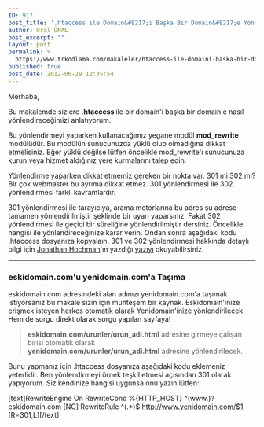 ```yaml
---
ID: 917
post_title: '.htaccess ile Domain&#8217;i Başka Bir Domain&#8217;e Yönlendirme'
author: Oral ÜNAL
post_excerpt: ""
layout: post
permalink: >
  https://www.trkodlama.com/makaleler/htaccess-ile-domaini-baska-bir-domaine-yonlendirme-917.html
published: true
post_date: 2012-06-29 12:35:54
---
```

Merhaba,

Bu makalemde sizlere <strong>.htaccess </strong>ile bir domain'i başka bir domain'e nasıl yönlendireceğimizi anlatıyorum.

Bu yönlendirmeyi yaparken kullanacağımız yegane modül <strong>mod_rewrite</strong> modülüdür. Bu modülün sunucunuzda yüklü olup olmadığına dikkat etmelisiniz. Eğer yüklü değilse lütfen öncelikle mod_rewrite'ı sunucunuza kurun veya hizmet aldığınız yere kurmalarını talep edin.

Yönlendirme yaparken dikkat etmemiz gereken bir nokta var. 301 mi 302 mi? Bir çok webmaster bu ayrıma dikkat etmez. 301 yönlendirmesi ile 302 yönlendirmesi farklı kavramlardır.

301 yönlendirmesi ile tarayıcıya, arama motorlarına bu adres şu adrese tamamen yönlendirilmiştir şeklinde bir uyarı yaparsınız. Fakat 302 yönlendirmesi ile geçici bir süreliğine yönlendirilmiştir dersiniz. Öncelikle hangisi ile yönlendireceğinize karar verin. Ondan sonra aşağıdaki kodu .htaccess dosyanıza kopyalaın. 301 ve 302 yönlendirmesi hakkında detaylı bilgi için <a href="https://plus.google.com/106772862908865768242/posts" target="_blank">Jonathan Hochman</a>'ın yazdığı <a href="http://www.hochmanconsultants.com/articles/301-versus-302.shtml" target="_blank">yazıyı</a> okuyabilirsiniz.

<hr />

<h3>eskidomain.com'u yenidomain.com'a Taşıma</h3>
eskidomain.com adresindeki alan adınızı yenidomain.com'a taşımak istiyorsanız bu makale sizin için muhteşem bir kaynak. Eskidomain'inize erişmek isteyen herkes otomatik olarak Yenidomain'inize yönlendirilecek. Hem de sorgu direkt olarak sorgu yapılan sayfaya!
<blockquote><strong>eskidomain.com/urunler/urun_adi.html</strong> adresine girmeye çalışan birisi otomatik olarak
<strong>yenidomain.com/urunler/urun_adi.html</strong> adresine yönlendirilecek.</blockquote>
Bunu yapmanız için .htaccess dosyanıza aşağıdaki kodu eklemeniz yeterlidir. Ben yönlendirmeyi örnek teşkil etmesi açısından 301 olarak yapıyorum. Siz kendinize hangisi uygunsa onu yazın lütfen:

[text]RewriteEngine On
RewriteCond %{HTTP_HOST} ^(www\.)?eskidomain\.com [NC]
RewriteRule ^(.*)$ http://www.yenidomain.com/$1 [R=301,L][/text]